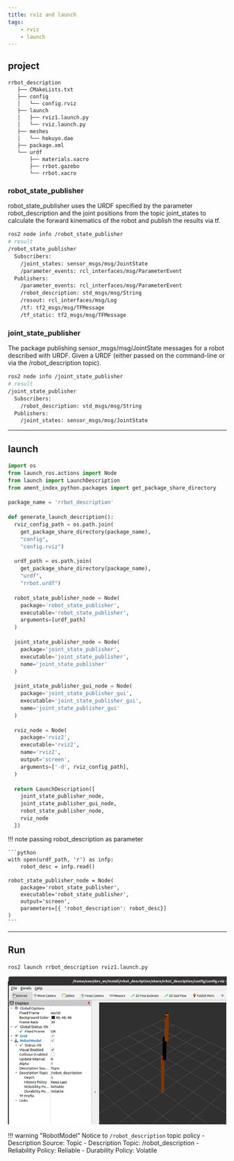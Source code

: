 ```yaml
---
title: rviz and launch
tags:
    - rviz
    - launch
---
```


## project
```
rrbot_description
   ├── CMakeLists.txt
   ├── config
   │   └── config.rviz
   ├── launch
   │   ├── rviz1.launch.py
   │   └── rviz.launch.py
   ├── meshes
   │   └── hokuyo.dae
   ├── package.xml
   └── urdf
       ├── materials.xacro
       ├── rrbot.gazebo
       └── rrbot.xacro

```

### robot_state_publisher
robot_state_publisher uses the URDF specified by the parameter robot_description and the joint positions from the topic joint_states to calculate the forward kinematics of the robot and publish the results via tf.

```bash linenums="1" hl_lines="4 7"
ros2 node info /robot_state_publisher
# result
/robot_state_publisher
  Subscribers:
    /joint_states: sensor_msgs/msg/JointState
    /parameter_events: rcl_interfaces/msg/ParameterEvent
  Publishers:
    /parameter_events: rcl_interfaces/msg/ParameterEvent
    /robot_description: std_msgs/msg/String
    /rosout: rcl_interfaces/msg/Log
    /tf: tf2_msgs/msg/TFMessage
    /tf_static: tf2_msgs/msg/TFMessage

```

### joint_state_publisher
The package publishing sensor_msgs/msg/JointState messages for a robot described with URDF. Given a URDF (either passed on the command-line or via the /robot_description topic).

```bash linenums="1" hl_lines="4 6"
ros2 node info /joint_state_publisher 
# result
/joint_state_publisher
  Subscribers:
    /robot_description: std_msgs/msg/String
  Publishers:
    /joint_states: sensor_msgs/msg/JointState
```  
---

## launch

```python title="rviz1.launch.py" linenums="1" hl_lines="1"
import os
from launch_ros.actions import Node
from launch import LaunchDescription
from ament_index_python.packages import get_package_share_directory

package_name = 'rrbot_description'

def generate_launch_description():
  rviz_config_path = os.path.join(
    get_package_share_directory(package_name),
    "config",
    "config.rviz")

  urdf_path = os.path.join(
    get_package_share_directory(package_name),
    "urdf",
    "rrbot.urdf")

  robot_state_publisher_node = Node(
    package='robot_state_publisher',
    executable='robot_state_publisher',
    arguments=[urdf_path]
  )

  joint_state_publisher_node = Node(
    package='joint_state_publisher',
    executable='joint_state_publisher',
    name='joint_state_publisher'
  )

  joint_state_publisher_gui_node = Node(
    package='joint_state_publisher_gui',
    executable='joint_state_publisher_gui',
    name='joint_state_publisher_gui'
  )

  rviz_node = Node(
    package='rviz2',
    executable='rviz2',
    name='rviz2',
    output='screen',
    arguments=['-d', rviz_config_path],
  )

  return LaunchDescription([
    joint_state_publisher_node,
    joint_state_publisher_gui_node,
    robot_state_publisher_node,
    rviz_node
  ])
```

!!! note
    passing robot_description as parameter


    ```python
    with open(urdf_path, 'r') as infp:
        robot_desc = infp.read()

    robot_state_publisher_node = Node(
        package='robot_state_publisher',
        executable='robot_state_publisher',
        output='screen',
        parameters=[{ 'robot_description': robot_desc}]
    )
    ```
     
---

## Run

```
ros2 launch rrbot_description rviz1.launch.py
```

![](images/rviz.png)

!!! warning "RobotModel"
    Notice to `/robot_description` topic policy
    - Description Source: Topic
    - Description Topic: /robot_description
    - Reliability Policy: Reliable
    - Durability Policy: Volatile
     